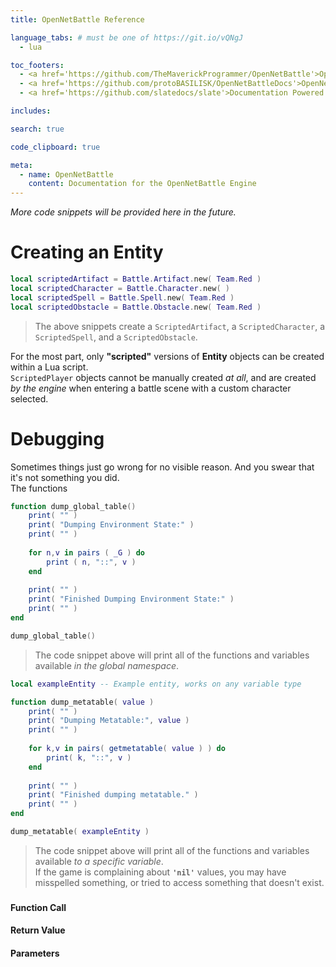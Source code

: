 ```yaml
---
title: OpenNetBattle Reference

language_tabs: # must be one of https://git.io/vQNgJ
  - lua

toc_footers:
  - <a href='https://github.com/TheMaverickProgrammer/OpenNetBattle'>OpenNetBattle @ GitHub</a>
  - <a href='https://github.com/protoBASILISK/OpenNetBattleDocs'>OpenNetBattle Docs @ GitHub</a>
  - <a href='https://github.com/slatedocs/slate'>Documentation Powered by Slate</a>

includes:

search: true

code_clipboard: true

meta:
  - name: OpenNetBattle
    content: Documentation for the OpenNetBattle Engine
---
```


*More code snippets will be provided here in the future.*

# Creating an Entity

```lua
local scriptedArtifact = Battle.Artifact.new( Team.Red )
local scriptedCharacter = Battle.Character.new( )
local scriptedSpell = Battle.Spell.new( Team.Red )
local scriptedObstacle = Battle.Obstacle.new( Team.Red )
```
> The above snippets create a `ScriptedArtifact`, a `ScriptedCharacter`, a `ScriptedSpell`, and a `ScriptedObstacle`.

For the most part, only **"scripted"** versions of **Entity** objects can be created within a Lua script.<br>
`ScriptedPlayer` objects cannot be manually created *at all*, and are created *by the engine* when entering a battle scene with a custom character selected.

# Debugging
Sometimes things just go wrong for no visible reason. And you swear that it's not something you did.<br>
The functions 

```lua
function dump_global_table()
	print( "" )
	print( "Dumping Environment State:" )
	print( "" )
	
	for n,v in pairs ( _G ) do
		print ( n, "::", v )
	end
	
	print( "" )
	print( "Finished Dumping Environment State:" )
	print( "" )
end

dump_global_table()
```
> The code snippet above will print all of the functions and variables available <i>in the global namespace</i>.

```lua
local exampleEntity	-- Example entity, works on any variable type

function dump_metatable( value )
	print( "" )
	print( "Dumping Metatable:", value )
	print( "" )
	
	for k,v in pairs( getmetatable( value ) ) do
		print( k, "::", v )
	end
	
	print( "" )
	print( "Finished dumping metatable." )
	print( "" )
end

dump_metatable( exampleEntity )
```
> The code snippet above will print all of the functions and variables available <i>to a specific variable</i>.<br>
> If the game is complaining about <b><code>'nil'</code></b> values, you may have misspelled something, or tried to access something that doesn't exist.

### 
#### Function Call
#### Return Value
#### Parameters
```
